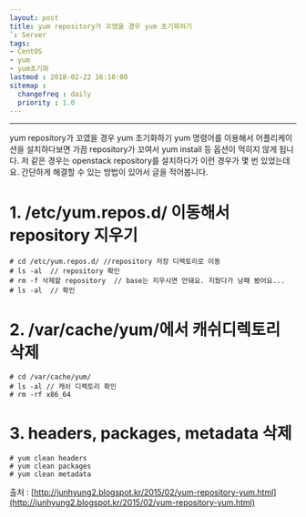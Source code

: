 ```yaml
---
layout: post
title: yum repository가 꼬였을 경우 yum 초기화하기
`: Server
tags:
- CentOS
- yum
- yum초기화
lastmod : 2018-02-22 16:10:00
sitemap :
  changefreq : daily
  priority : 1.0
---
```


***

yum repository가 꼬였을 경우 yum 초기화하기
yum 명령어를 이용해서 어플리케이션을 설치하다보면 가끔 repository가 꼬여서 yum install 등 옵션이 먹히지 않게 됩니다. 저 같은 경우는 openstack repository를 설치하다가 이런 경우가 몇 번 있었는데요. 간단하게 해결할 수 있는 방법이 있어서 글을 적어봅니다.

<!--미리보기-->

# 1. /etc/yum.repos.d/ 이동해서 repository 지우기

```
# cd /etc/yum.repos.d/ //repository 저장 디렉토리로 이동 
# ls -al  // repository 확인
# rm -f 삭제할 repository  // base는 지우시면 안돼요. 지웠다가 낭패 봤어요...
# ls -al  // 확인
```
# 2. /var/cache/yum/에서 캐쉬디렉토리 삭제

```
# cd /var/cache/yum/
# ls -al // 캐쉬 디렉토리 확인
# rm -rf x86_64
```

# 3. headers, packages, metadata 삭제

```
# yum clean headers
# yum clean packages
# yum clean metadata
```

출처 : [http://junhyung2.blogspot.kr/2015/02/yum-repository-yum.html](http://junhyung2.blogspot.kr/2015/02/yum-repository-yum.html)